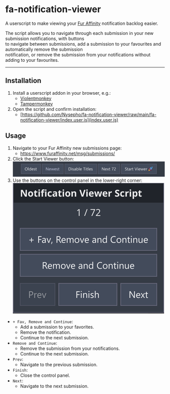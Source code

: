 
# fa-notification-viewer

A userscript to make viewing your [Fur Affinity](https://www.furaffinity.net/) notification backlog easier.

The script allows you to navigate through each submission in your new submission notifications, with buttons  
to navigate between submissions, add a submission to your favourites and automatically remove the submission   
notification, or remove the submission from your notifications without adding to your favourites.
  
---  

## Installation

1. Install a userscript addon in your browser, e.g.:
   * [Violentmonkey](https://violentmonkey.github.io/)
   * [Tampermonkey](https://www.tampermonkey.net/)
2. Open the script and confirm installation: 
   * [https://github.com/Nysepho/fa-notification-viewer/raw/main/fa-notification-viewer/index.user.js](index.user.js)

## Usage
1. Navigate to your Fur Affinity new submissions page: 
   * https://www.furaffinity.net/msg/submissions/
2. Click the Start Viewer button:  
   ![Screenshot of the Start Viewer button added by the script.](./screenshots/start-viewer-button.png)
3. Use the buttons on the control panel in the lower-right corner:  
   ![Screenshot of the control panel added by the script.](./screenshots/control-panel.png)

* `+ Fav, Remove and Continue`:
  * Add a submission to your favorites.
  * Remove the notification.
  * Continue to the next submission.
* `Remove and Continue`:
  * Remove the submission from your notifications.
  * Continue to the next submission.
* `Prev`:
  * Navigate to the previous submission.
* `Finish`:
  * Close the control panel.
* `Next`:
  * Navigate to the next submission.

